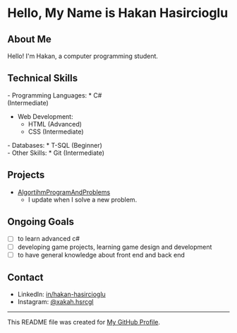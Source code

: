 # Hello, My Name is Hakan Hasircioglu

## About Me
Hello! I'm Hakan, a computer programming student.

## Technical Skills
<div style="display:inline-block; width: 50%; vertical-align: top;">
- Programming Languages:
  * C# (Intermediate)
 
- Web Development:
  * HTML (Advanced)
  * CSS (Intermediate)
</div>
<div style="display:inline-block; width: 50%; vertical-align: top;">
- Databases:
  * T-SQL (Beginner)
</div>
<div style="display:inline-block; width: 50%;">
- Other Skills:
  * Git (Intermediate)
</div>

## Projects
- [AlgortihmProgramAndProblems](https://github.com/Hakan-Hasircioglu/AlgortihmProgramAndProblems)
  - I update when I solve a new problem.

## Ongoing Goals
- [ ] to learn advanced c#
- [ ] developing game projects, learning game design and development
- [ ] to have general knowledge about front end and back end

## Contact
- LinkedIn: [in/hakan-hasircioglu](https://www.linkedin.com/in/hakan-hasircioglu-708263299/)
- Instagram: [@xakah.hsrcgl](https://www.instagram.com/xakah.hsrcgl/)

---
This README file was created for [My GitHub Profile](https://github.com/Hakan-Hasircioglu).
